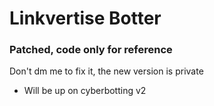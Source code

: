 # Linkvertise Botter
### Patched, code only for reference 
Don't dm me to fix it, the new version is private
- Will be up on cyberbotting v2

